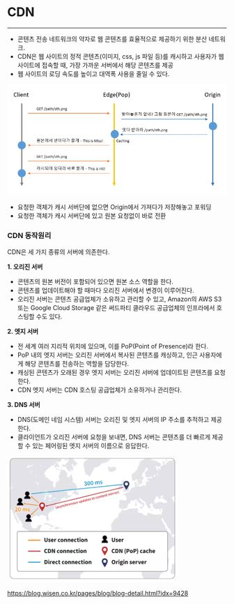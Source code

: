 # CDN

---

- 콘텐츠 전송 네트워크의 약자로 웹 콘텐츠를 효율적으로 제공하기 위한 분산 네트워크.
- CDN은 웹 사이트의 정적 콘텐츠(이미지, css, js 파일 등)를 캐시하고 사용자가 웹 사이트에 접속할 때, 가장 가까운 서버에서 해당 콘텐츠를 제공
- 웹 사이트의 로딩 속도를 높이고 대역폭 사용을 줄일 수 있다.

![img.png](img/CDN1.png)
- 요청한 객체가 캐시 서버단에 없으면 Origin에서 가져다가 저장해놓고 포워딩
- 요청한 객체가 캐시 서버단에 있고 원본 요청없이 바로 전환

### CDN 동작원리
CDN은 세 가지 종류의 서버에 의존한다.

**1. 오리진 서버**
- 콘텐츠의 원본 버전이 포함되어 있으면 원본 소스 역할을 한다.
- 콘텐츠를 업데이트해야 할 때마다 오리진 서버에서 변경이 이루어진다.
- 오리진 서버는 콘텐츠 공급업체가 소유하고 관리할 수 있고, Amazon의 AWS S3 또는 Google Cloud Storage 같은 써드파티 클라우드 공급업체의 인프라에서 호스팅할 수도 있다.

**2. 엣지 서버**
- 전 세계 여러 지리적 위치에 있으며, 이를 PoP(Point of Presence)라 한다.
- PoP 내의 엣지 서버는 오리진 서버에서 복사된 콘텐츠를 캐싱하고, 인근 사용자에게 해당 콘텐츠를 전송하는 역할을 담당한다.
- 캐싱된 콘텐츠가 오래된 경우 엣지 서버는 오리진 서버에 업데이트된 콘텐츠를 요청한다.
- CDN 엣지 서버는 CDN 호스팅 공급업체가 소유하거나 관리한다.

**3. DNS 서버**
- DNS(도메인 네임 시스템) 서버는 오리진 및 엣지 서버의 IP 주소를 추적하고 제공한다.
- 클라이언트가 오리진 서버에 요청을 보내면, DNS 서버는 콘텐츠를 더 빠르게 제공할 수 있는 페어링된 엣지 서버의 이름으로 응답한다.

![img.png](img/CDN2.png)

https://blog.wisen.co.kr/pages/blog/blog-detail.html?idx=9428